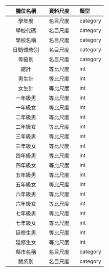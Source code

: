 |欄位名稱          |資料尺度            |類型         |
|:----------------:|:------------------|:------------|
|學年度            |名目尺度            |category    |
|學校代碼          |名目尺度            |category    |
|學校名稱          |名目尺度            |category    |
|日間∕進修別       |名目尺度            |category    |
|等級別           |名目尺度             |category    |
|總計             |等比尺度　           |int         |
|男生計           |等比尺度             |int         |
|女生計           |等比尺度             |int         |
|一年級男         |等比尺度              |int        |
|一年級女         |等比尺度              |int        |
|二年級男         |等比尺度              |int        |
|二年級女         |等比尺度              |int        |
|三年級男         |等比尺度              |int        |
|三年級女         |等比尺度              |int        |
|四年級男　　　    |等比尺度              |int         |
|四年級女         |等比尺度              |int        |
|五年級男         |等比尺度              |int        |
|五年級女         |等比尺度              |int        |
|六年級男         |等比尺度              |int        |
|六年級女         |等比尺度              |int        |
|七年級男         |等比尺度              |int        |
|七年級女         |等比尺度              |int        |
|延修生男         |等比尺度              |int        |
|延修生女         |等比尺度              |int        |
|縣市名稱         |名目尺度              |category   |
|體系別           |名目尺度              |category   |


